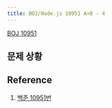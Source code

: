 ```yaml
---
title: BOJ/Node.js 10951 A+B - 4
---
```


[BOJ 10951](https://www.acmicpc.net/problem/10951)

## 문제 상황

## Reference

1. [백준 10951번](https://st-lab.tistory.com/257)
